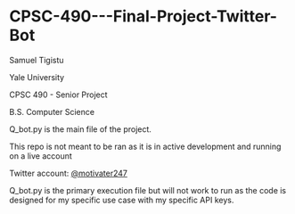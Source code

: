 # CPSC-490---Final-Project-Twitter-Bot

Samuel Tigistu

Yale University

CPSC 490 - Senior Project

B.S. Computer Science

Q_bot.py is the main file of the project. 

This repo is not meant to be ran as it is in active development and running on a live account

Twitter account: [@motivater247](https://twitter.com/motivater247)

Q_bot.py is the primary execution file but will not work to run as the code is designed for my specific use case with my specific API keys.
